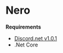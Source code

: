 # Nero
__Requirements__
  * [Discord.net v1.0.1](https://github.com/RogueException/Discord.Net)
  * .Net Core
